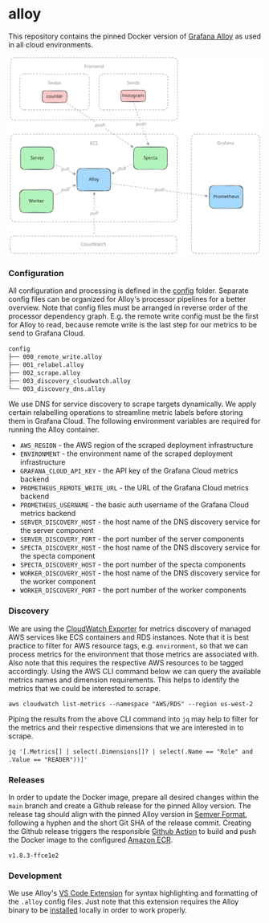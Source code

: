 # alloy

This repository contains the pinned Docker version of [Grafana Alloy] as used in all
cloud environments.

![Observability Stack](.github/assets/Observability-Stack.svg)

### Configuration

All configuration and processing is defined in the [config](./config/) folder.
Separate config files can be organized for Alloy's processor pipelines for a
better overview. Note that config files must be arranged in reverse order of the
processor dependency graph. E.g. the remote write config must be the first for
Alloy to read, because remote write is the last step for our metrics to be send
to Grafana Cloud.

```
config
├── 000_remote_write.alloy
├── 001_relabel.alloy
├── 002_scrape.alloy
├── 003_discovery_cloudwatch.alloy
└── 003_discovery_dns.alloy
```

We use DNS for service discovery to scrape targets dynamically. We apply certain
relabelling operations to streamline metric labels before storing them in
Grafana Cloud. The following environment variables are required for running the
Alloy container.

- `AWS_REGION` - the AWS region of the scraped deployment infrastructure
- `ENVIRONMENT` - the environment name of the scraped deployment infrastructure
- `GRAFANA_CLOUD_API_KEY` - the API key of the Grafana Cloud metrics backend
- `PROMETHEUS_REMOTE_WRITE_URL` - the URL of the Grafana Cloud metrics backend
- `PROMETHEUS_USERNAME` - the basic auth username of the Grafana Cloud metrics backend
- `SERVER_DISCOVERY_HOST` - the host name of the DNS discovery service for the server component
- `SERVER_DISCOVERY_PORT` - the port number of the server components
- `SPECTA_DISCOVERY_HOST` - the host name of the DNS discovery service for the specta component
- `SPECTA_DISCOVERY_HOST` - the port number of the specta components
- `WORKER_DISCOVERY_HOST` - the host name of the DNS discovery service for the worker component
- `WORKER_DISCOVERY_PORT` - the port number of the worker components

### Discovery

We are using the [CloudWatch Exporter] for metrics discovery of managed AWS
services like ECS containers and RDS instances. Note that it is best practice to
filter for AWS resource tags, e.g. `environment`, so that we can process metrics
for the environment that those metrics are associated with. Also note that this
requires the respective AWS resources to be tagged accordingly. Using the AWS
CLI command below we can query the available metrics names and dimension
requirements. This helps to identify the metrics that we could be interested to
scrape.

```
aws cloudwatch list-metrics --namespace "AWS/RDS" --region us-west-2
```

Piping the results from the above CLI command into `jq` may help to filter for
the metrics and their respective dimensions that we are interested in to scrape.

```
jq '[.Metrics[] | select(.Dimensions[]? | select(.Name == "Role" and .Value == "READER"))]'
```

### Releases

In order to update the Docker image, prepare all desired changes within the
`main` branch and create a Github release for the pinned Alloy version. The
release tag should align with the pinned Alloy version in [Semver Format],
following a hyphen and the short Git SHA of the release commit. Creating the
Github release triggers the responsible [Github Action] to build and push the
Docker image to the configured [Amazon ECR].

```
v1.8.3-ffce1e2
```

### Development

We use Alloy's [VS Code Extension] for syntax highlighting and formatting of the
`.alloy` config files. Just note that this extension requires the Alloy binary
to be [installed] locally in order to work properly.

[Amazon ECR]: https://docs.aws.amazon.com/ecr
[Github Action]: .github/workflows/docker-release.yaml
[Grafana Alloy]: https://grafana.com/docs/alloy/latest
[Semver Format]: https://semver.org
[VS Code Extension]: https://github.com/grafana/vscode-alloy
[installed]: https://grafana.com/docs/alloy/latest/set-up/install
[CloudWatch Exporter]: https://grafana.com/docs/alloy/latest/reference/components/prometheus/prometheus.exporter.cloudwatch
